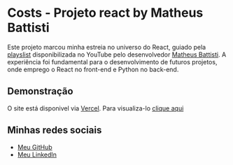 # Costs - Projeto react by Matheus Battisti
Este projeto marcou minha estreia no universo do React, guiado pela [playslist](https://www.youtube.com/watch?v=FXqX7oof0I4&list=PLnDvRpP8BneyVA0SZ2okm-QBojomniQVO&pp=iAQB) disponibilizada no YouTube pelo desenvolvedor [Matheus Battisti](https://www.youtube.com/@MatheusBattisti). A experiência foi fundamental para o desenvolvimento de futuros projetos, onde emprego o React no front-end e Python no back-end.

## Demonstração
O site está disponivel via [Vercel](https://vercel.com/). Para visualiza-lo [clique aqui](https://costs-omega-seven.vercel.app/)

## Minhas redes sociais
- [Meu GitHub](https://github.com/LeonardoOrtizBR)
- [Meu LinkedIn](https://www.linkedin.com/in/leonardoortizbr/)
